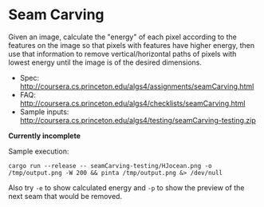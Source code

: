 Seam Carving
============

Given an image, calculate the "energy" of each pixel according to the features on the image so that pixels with features
have higher energy, then use that information to remove vertical/horizontal paths of pixels with lowest energy until the
image is of the desired dimensions.

* Spec: http://coursera.cs.princeton.edu/algs4/assignments/seamCarving.html
* FAQ: http://coursera.cs.princeton.edu/algs4/checklists/seamCarving.html
* Sample inputs: http://coursera.cs.princeton.edu/algs4/testing/seamCarving-testing.zip

**Currently incomplete**

Sample execution:

```
cargo run --release -- seamCarving-testing/HJocean.png -o /tmp/output.png -W 200 && pinta /tmp/output.png &> /dev/null
```

Also try `-e` to show calculated energy and `-p` to show the preview of the next seam that would be removed.
